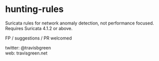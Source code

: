 # hunting-rules
Suricata rules for network anomaly detection, not performance focused. Requires Suricata 4.1.2 or above.

FP / suggestions / PR welcomed  

twitter: @travisbgreen  
web: travisgreen.net
